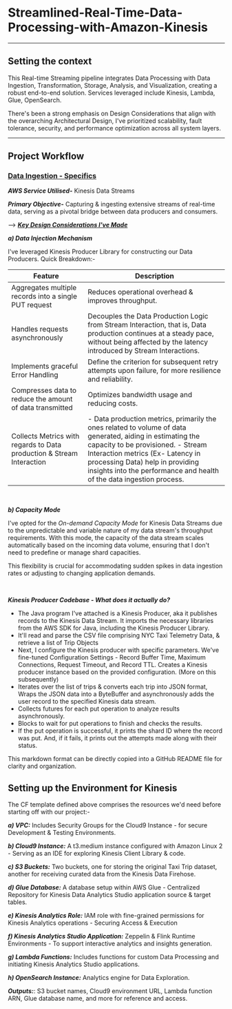 # Streamlined-Real-Time-Data-Processing-with-Amazon-Kinesis
----

## Setting the context
This Real-time Streaming pipeline integrates Data Processing with Data Ingestion, Transformation, Storage, Analysis, and Visualization, creating a robust end-to-end solution. Services leveraged include  Kinesis, Lambda, Glue, OpenSearch.

There's been a strong emphasis on Design Considerations that align with the overarching Architectural Design, I've prioritized scalability, fault tolerance, security, and performance optimization across all system layers.

---
## Project Workflow

### <ins>Data Ingestion - Specifics</ins>


_**AWS Service Utilised-**_ 
Kinesis Data Streams

_**Primary Objective-**_
Capturing & ingesting extensive streams of real-time data, serving as a pivotal bridge between data producers and consumers.
</br>

--> <ins>**_Key Design Considerations I've Made_**</ins> 

_**a) Data Injection Mechanism**_ 

  I've leveraged Kinesis Producer Library for constructing our Data Producers. 
  Quick Breakdown:-
  </br>
  

 | Feature                                                           | Description                                                                                                                                                                                  |
|-------------------------------------------|--------------------------------------------------------------------------------------------------------------------------------------------------------|
|  Aggregates multiple records into a single PUT request       | Reduces operational overhead & improves throughput.        |                                                                                                                                  |
| Handles requests asynchronously  | Decouples the Data Production Logic from Stream Interaction, that is, Data production continues at a steady pace, without being affected by the latency introduced by Stream Interactions.          |
|  Implements graceful Error Handling     | Define the criterion for subsequent retry attempts upon failure, for more resilience and reliability.                                                                                 |
|  Compresses data to reduce the amount of data transmitted   | Optimizes bandwidth usage and reducing costs.                                                                                                                                              |
|  Collects Metrics with regards to Data production & Stream Interaction | - Data production metrics, primarily the ones related to volume of data generated, aiding in estimating the capacity to be provisioned. - Stream Interaction metrics (Ex- Latency in processing Data) help in providing insights into the performance and health of the data ingestion process. |
</br>

_**b) Capacity Mode**_

I've opted for the _On-demand Capacity Mode_ for Kinesis Data Streams due to the unpredictable and variable nature of my data stream's throughput requirements. With this mode, the capacity of the data stream scales automatically based on the incoming data volume, ensuring that I don't need to predefine or manage shard capacities.

This flexibility is crucial for accommodating sudden spikes in data ingestion rates or adjusting to changing application demands.

</br>

***Kinesis Producer Codebase - What does it actually do?***

- The Java program I've attached is a Kinesis Producer, aka it publishes records to the Kinesis Data Stream. It imports the necessary libraries from the AWS SDK for Java, including the Kinesis Producer Library.
- It'll read and parse the CSV file comprising NYC Taxi Telemetry Data, & retrieve a list of Trip Objects
- Next, I configure the Kinesis producer with specific parameters. We've fine-tuned Configuration Settings - Record Buffer Time, Maximum Connections, Request Timeout, and Record TTL. Creates a Kinesis producer instance based on the provided configuration. (More on this subsequently)
- Iterates over the list of trips & converts each trip into JSON format, Wraps the JSON data into a ByteBuffer and asynchronously adds the user record to the specified Kinesis data stream.
- Collects futures for each put operation to analyze results asynchronously.
- Blocks to wait for put operations to finish and checks the results.
- If the put operation is successful, it prints the shard ID where the record was put. And, if it fails, it prints out the attempts made along with their status.

This markdown format can be directly copied into a GitHub README file for clarity and organization.




## Setting up the Environment for Kinesis

The CF template defined above comprises the resources we'd need before starting off with our project:-

**_a) VPC:_**
Includes Security Groups for the Cloud9 Instance - for secure Development & Testing Environments.

**_b) Cloud9 Instance:_**
A t3.medium instance configured with Amazon Linux 2 - Serving as an IDE for exploring Kinesis Client Library & code.

**_c) S3 Buckets:_**
Two buckets, one for storing the original Taxi Trip dataset,  another for receiving curated data from the Kinesis Data Firehose.

**_d) Glue Database:_**
A database setup within AWS Glue - Centralized Repository for Kinesis Data Analytics Studio application source & target tables.

**_e) Kinesis Analytics Role:_** 
IAM role with fine-grained permissions for Kinesis Analytics operations - Securing Access & Execution

**_f) Kinesis Analytics Studio Application:_** 
Zeppelin & Flink Runtime Environments - To support interactive analytics and insights generation.

**_g) Lambda Functions:_** 
Includes functions for custom Data Processing and initiating Kinesis Analytics Studio applications.

**_h) OpenSearch Instance:_**
 Analytics engine for Data Exploration.

**_Outputs:_**:
S3 bucket names, Cloud9 environment URL, Lambda function ARN, Glue database name, and more for reference and access.






    

